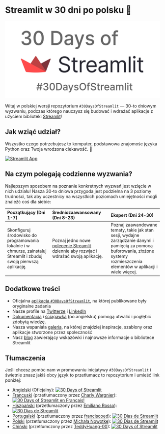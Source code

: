 # Streamlit w 30 dni po polsku 🎈

<img src='../../3AF34648-C61D-47CE-9E56-C496C5A7C240.jpeg' height=250>

Witaj w polskiej wersji repozytorium `#30DaysOfStreamlit` — 30-to dniowym wyzwaniu, podczas którego nauczysz się budować i wdrażać aplikacje z użyciem biblioteki [Streamlit](https://streamlit.io)!

## Jak wziąć udział?

Wszystko czego potrzebujesz to komputer, podstawowa znajomośc języka Python oraz Twoja wrodzona ciekawość. 🧠

[![Streamlit App](https://static.streamlit.io/badges/streamlit_badge_black_white.svg)](https://30dni.streamlit.app/)

## Na czym polegają codzienne wyzwania?

Najlepszym sposobem na poznanie konkretnych wyzwań jest wzięcie w nich udziału! Nasza 30-to dniowa przygoda jest podzielna na 3 poziomy trudności, tak aby uczestnicy na wszystkich poziomach umiejętności mogli znaleźć coś dla siebie:

| Początkujący (Dni 1-7) | Średniozaawansowany (Dni 8-23) | Ekspert (Dni 24-30) |
| :---        |    :----   |          :--- |
| Skonfiguruj środowisko do programowania lokalnie i w chmurze, zainstaluj Streamlit i zbuduj swoją pierwszą aplikację.| Poznaj jedno nowe [polecenie Streamlit](https://docs.streamlit.io/library/api-reference) dziennie aby rozwjać i wdrażać swoją aplikację. | Poznaj zaawandowane tematy, takie jak stan sesji, wydajne zarządzanie danymi i pamięcią za pomocą buforowania, złożone systemy rozmieszczenia elementów w aplikacji i wiele więcej.

## Dodatkowe treści

- Oficjalna [aplikacja `#30DaysOfStreamlit`](https://share.streamlit.io/streamlit/30days/), na której publikowane były oryginalne zadania
- Nasze profile na [Twitterze](https://twitter.com/streamlit) i [LinkedIn](https://www.linkedin.com/company/streamlit/posts/?feedView=all)
- [Dokumentacja](https://docs.streamlit.io/) i [ściągawka](https://docs.streamlit.io/library/cheatsheet) (po angielsku) pomogą utwalić i pogłębić zdobytą wiedzę.
- Nasza wspaniała [galeria](https://streamlit.io/gallery), na której znajdziej inspiracje, szablony oraz aplikacje stworzone przez społeczność
- Nasz [blog](https://blog.streamlit.io/how-to-master-streamlit-for-data-science/) zawierający wskazówki i najnowsze informacje o bibliotece Streamlit

## Tłumaczenia

Jeśli chcesz pomóc nam w promowaniu inicjatywy `#30DaysOfStreamlit` i świetnie znasz jakiś obcy język to przetłumacz to repozytorium i umieść link poniżej:

- [Angielski](https://github.com/streamlit/30days) (Oficjalny): [![30 Days of Streamlit](https://static.streamlit.io/badges/streamlit_badge_black_white.svg)](https://30days.streamlit.app)
- [Francuski](https://github.com/streamlit/30days-French) (przetłumaczony przez [Charly Wargnier](https://github.com/charlyWargnier/)): [![30 Days of Streamlit en Français!](https://static.streamlit.io/badges/streamlit_badge_black_white.svg)](https://30days-in-french.streamlit.app/)
- [Hiszpański](https://github.com/streamlit/30days-spanish/) (przetłumaczony przez  [Emiliano Rosso](https://github.com/arraydude)): [![30 Dias de Streamlit](https://static.streamlit.io/badges/streamlit_badge_black_white.svg)](https://30days-in-spanish.streamlit.app/)
- [Portugalski](https://github.com/franciscoed/30days) (przetłumaczony przez  [franciscoed](https://github.com/franciscoed)): [![30 Dias de Streamlit](https://static.streamlit.io/badges/streamlit_badge_black_white.svg)](https://30dias.streamlit.app/)
- [Polski](https://github.com/streamlit/30days-polish) (przetłumaczony przez  [Michała Nowotkę](https://github.com/sfc-gh-mnowotka)): [![30 Dias de Streamlit](https://static.streamlit.io/badges/streamlit_badge_black_white.svg)](https://w30dni.streamlit.app/)
- [Chiński](https://github.com/TeddyHuang-00/30days-Chinese) (przetłumczony przez [TeddyHuang-00](https://github.com/TeddyHuang-00)): [![30 Days of Streamlit](https://static.streamlit.io/badges/streamlit_badge_black_white.svg)](https://30days-chinese.streamlit.app/)


